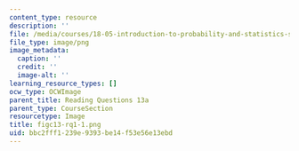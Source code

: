 ```yaml
---
content_type: resource
description: ''
file: /media/courses/18-05-introduction-to-probability-and-statistics-spring-2014/bbc2fff1239e9393be14f53e56e13ebd_figc13-rq1-1.png
file_type: image/png
image_metadata:
  caption: ''
  credit: ''
  image-alt: ''
learning_resource_types: []
ocw_type: OCWImage
parent_title: Reading Questions 13a
parent_type: CourseSection
resourcetype: Image
title: figc13-rq1-1.png
uid: bbc2fff1-239e-9393-be14-f53e56e13ebd
---
```


